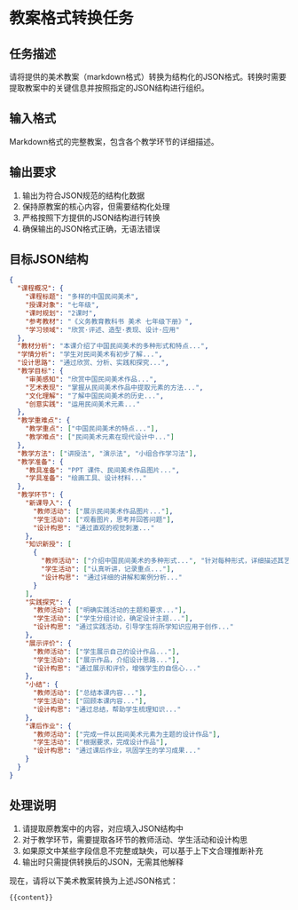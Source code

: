 # 教案格式转换任务

## 任务描述
请将提供的美术教案（markdown格式）转换为结构化的JSON格式。转换时需要提取教案中的关键信息并按照指定的JSON结构进行组织。

## 输入格式
Markdown格式的完整教案，包含各个教学环节的详细描述。

## 输出要求
1. 输出为符合JSON规范的结构化数据
2. 保持原教案的核心内容，但需要结构化处理
3. 严格按照下方提供的JSON结构进行转换
4. 确保输出的JSON格式正确，无语法错误

## 目标JSON结构
```json
{
  "课程概况": {
    "课程标题": "多样的中国民间美术",
    "授课对象": "七年级",
    "课时规划": "2课时",
    "参考教材": "《义务教育教科书 美术 七年级下册》",
    "学习领域": "欣赏·评述、造型·表现、设计·应用"
  },
  "教材分析": "本课介绍了中国民间美术的多种形式和特点...",
  "学情分析": "学生对民间美术有初步了解...",
  "设计思路": "通过欣赏、分析、实践和探究...",
  "教学目标": {
    "审美感知": "欣赏中国民间美术作品...",
    "艺术表现": "掌握从民间美术作品中提取元素的方法...",
    "文化理解": "了解中国民间美术的历史...",
    "创意实践": "运用民间美术元素..."
  },
  "教学重难点": {
    "教学重点": ["中国民间美术的特点..."],
    "教学难点": ["民间美术元素在现代设计中..."]
  },
  "教学方法": ["讲授法", "演示法", "小组合作学习法"],
  "教学准备": {
    "教具准备": "PPT 课件、民间美术作品图片...",
    "学具准备": "绘画工具、设计材料..."
  },
  "教学环节": {
    "新课导入": {
      "教师活动": ["展示民间美术作品图片..."],
      "学生活动": ["观看图片，思考并回答问题"],
      "设计构思": "通过直观的视觉刺激..."
    },
    "知识新授": [
      {
        "教师活动": ["介绍中国民间美术的多种形式...", "针对每种形式，详细描述其艺术特点..."],
        "学生活动": ["认真听讲，记录重点..."],
        "设计构思": "通过详细的讲解和案例分析..."
      }
    ],
    "实践探究": {
      "教师活动": ["明确实践活动的主题和要求..."],
      "学生活动": ["学生分组讨论，确定设计主题..."],
      "设计构思": "通过实践活动，引导学生将所学知识应用于创作..."
    },
    "展示评价": {
      "教师活动": ["学生展示自己的设计作品..."],
      "学生活动": ["展示作品，介绍设计思路..."],
      "设计构思": "通过展示和评价，增强学生的自信心..."
    },
    "小结": {
      "教师活动": ["总结本课内容..."],
      "学生活动": ["回顾本课内容..."],
      "设计构思": "通过总结，帮助学生梳理知识..."
    },
    "课后作业": {
      "教师活动": ["完成一件以民间美术元素为主题的设计作品"],
      "学生活动": ["根据要求，完成设计作品"],
      "设计构思": "通过课后作业，巩固学生的学习成果..."
    }
  }
}
```

## 处理说明
1. 请提取原教案中的内容，对应填入JSON结构中
2. 对于教学环节，需要提取各环节的教师活动、学生活动和设计构思
3. 如果原文中某些字段信息不完整或缺失，可以基于上下文合理推断补充
4. 输出时只需提供转换后的JSON，无需其他解释

现在，请将以下美术教案转换为上述JSON格式：

```markdown
{{content}}

```
